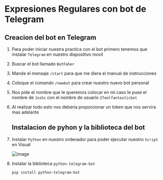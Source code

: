 # Expresiones Regulares con bot de Telegram

## Creacion del bot en Telegram 

1. Para poder iniciar nuestra practica con el bot primero tenemos que instalar `Telegram` en nuestro dispositivo movil
2. Buscar el bot llamado `BotFaher`
3. Mande el mensaje `/start` para que me diera el manual de instrucciones
4. Coloque el comando `/newbot` para crear nuestro nuevo bot personal
5. Nos pide el nombre que le queremos colocar en mi caso le puse el nombre de `Joshi` con el nombre de usuario `Ifeelfantasticbot`
6. Al realizar todo esto nos deberia proporcionar un token que nos servira mas adelante

   ## Instalacion de pyhon y la biblioteca del bot
1. Instalar `Python` en nuestro ordenador para poder ejecutar nuestro `Script` en Visual

   ![image](https://github.com/JAEP-22/Yesenia/assets/160981030/1b7ab18b-41d1-496e-adab-c3a09ba95278)

2. Instalar la biblioteca `python-telegram-bot`
   ~~~
   pip install python-telegram-bot
   ~~~
    



